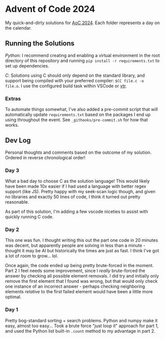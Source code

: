 # Advent of Code 2024

My quick-and-dirty solutions for [AoC 2024](https://adventofcode.com/2024/about). Each folder represents a day on the calendar.

## Running the Solutions

_Python_: I recommend creating and enabling a virtual environment in the root directory of this repository and running `pip install -r requirements.txt` to set up dependencies.

_C_: Solutions using C should only depend on the standard library, and support being compiled with your preferred compiler: `$CC file.c -o file.o`. I use the configured build task within VSCode or [vtr](https://github.com/NathanVaughn/vscode-task-runner).

### Extras

To automate things somewhat, I've also added a pre-commit script that will automatically update `requirements.txt` based on the packages I end up using throughout the event. See `_githooks/pre-commit.sh` for how that works.

## Dev Log

Personal thoughts and comments based on the outcome of my solution. Ordered in reverse chronological order!


### Day 3

What a bad day to choose C as the solution language! This would likely have been made 10x easier if I had used a language with better regex support (like JS). Pretty happy with my seek-scan logic though, and given no libraries and exactly 50 lines of code, I think it turned out pretty reasonable.

As part of this solution, I'm adding a few vscode niceties to assist with quickly running C code.

### Day 2

This one was fun. I thought writing this out the part one code in 20 minutes was decent, but apparently people are solving in less than a minute - thought it may be AI but historically the times are just as fast. I think I've got a lot of room to grow... lol.

Once again, the code ended up being pretty brute-forced in the moment. Part 2 I feel needs some improvement, since I _really_ brute-forced the answer by checking all possible element removals. I did try and initially only remove the first element that I found was wrong, but that would only check one instance of an incorrect answer - perhaps checking neighboring elements _relative_ to the first failed element would have been a little more optimal. 

### Day 1

Pretty bog-standard sorting + search problems. Python and numpy make it easy, almost too easy... Took a brute force "just loop it" approach for part 1, and used the Python list built-in `.count` method to my advantage in part 2.

